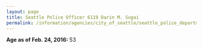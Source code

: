 ```yaml
---
layout: page
title: Seattle Police Officer 6119 Darin M. Sugai
permalink: /information/agencies/city_of_seattle/seattle_police_department/copbook/6119/
---
```


**Age as of Feb. 24, 2016:** 53
